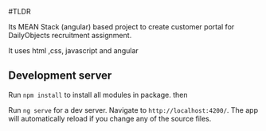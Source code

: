 #TLDR

Its MEAN Stack (angular) based project to create customer portal for DailyObjects recruitment assignment.

It uses html ,css, javascript and angular

## Development server

Run `npm install` to install all modules in package. then

Run `ng serve` for a dev server. Navigate to `http://localhost:4200/`. The app will automatically reload if you change any of the source files.
